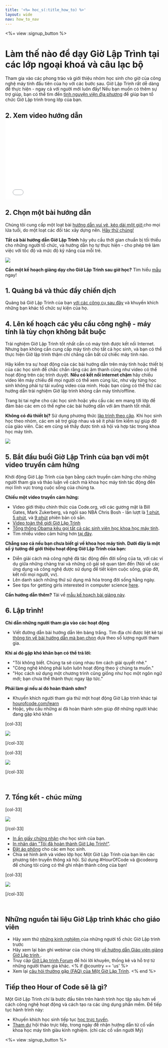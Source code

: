 ```yaml
---
title: '<%= hoc_s(:title_how_to) %>'
layout: wide
nav: how_to_nav
---
```

<%= view :signup_button %>

# Làm thế nào để dạy Giờ Lập Trình tại các lớp ngoại khoá và câu lạc bộ

Tham gia vào các phong trào và giới thiệu nhóm học sinh cho giờ của công nghệ máy tính đầu tiên của họ với các bước sau. Giờ Lập Trình rất dễ dàng để thực hiện - ngay cả với người mới luôn đấy! Nếu bạn muốn có thêm sự trợ giúp, bạn có thể tìm đến [tình nguyện viện địa phương](<%= resolve_url('https://code.org/volunteer/local') %>) để giúp bạn tổ chức Giờ Lập trình trong lớp của bạn.

## 2. Xem video hướng dẫn <iframe width="500" height="255" src="//www.youtube.com/embed/SrnvvWDm73k" frameborder="0" allowfullscreen mark="crwd-mark"></iframe> 

## 2. Chọn một bài hướng dẫn

Chúng tôi cung cấp một loạt bài [ hướng dẫn vui vẻ, kéo dài một giờ ](<%= resolve_url('/learn') %>) cho mọi lứa tuổi, do một loạt các đối tác xây dựng nên. [Hãy thử chúng!](<%= resolve_url('/learn') %>)

**Tất cả bài hướng dẫn Giờ Lập Trình** hãy yêu cầu thời gian chuẩn bị tối thiểu cho những người tổ chức, và hướng dẫn họ tự thực hiện - cho phép trẻ làm việc với tốc độ và mức độ kỹ năng của mỗi trẻ.

[![](/images/fit-700/tutorials.png)](<%= resolve_url('/learn') %>)

**Cần một kế hoạch giảng dạy cho Giờ Lập Trình sau giờ học?** Tìm hiểu [mẫu](/files/AfterschoolEducatorLessonPlanOutline.docx) ngay!

## 1. Quảng bá và thúc đẩy chiến dịch

Quảng bá Giờ Lập Trình của bạn [với các công cụ sau đây](<%= resolve_url('/promote') %>) và khuyến khích những bạn khác tổ chức sự kiện của họ.

## 4. Lên kế hoạch các yêu cầu công nghệ - máy tính là tùy chọn không bắt buộc

Trải nghiệm Giờ Lập Trình tốt nhất cần có máy tính được kết nối Internet. Nhưng bạn không cần cung cấp máy tính cho tất cả học sinh, và bạn có thể thực hiện Giờ lập trình thậm chí chẳng cần bất cứ chiếc máy tính nào.

Hãy kiểm tra sự hoạt động của các bài hướng dẫn trên máy tính hoặc thiết bị của các học sinh để chắc chắn rằng các âm thanh cũng như video có thể hoạt động trên các trình duyệt. **Nếu có kết nối internet chậm** hãy chiếu video lên máy chiếu để mọi người có thể xem cùng lúc, như vậy từng học sinh không phải tự tải xuống video của mình. Hoặc bạn cũng có thể thử các hướng dẫn trải nghiệm Giờ lập trình không cần máy tính/offline.

Trang bị tai nghe cho các học sinh hoặc yêu cầu các em mang tới lớp để đảm bảo các em có thể nghe các bài hướng dẫn với âm thanh tốt nhất.

**Không có đủ thiết bị?** Sử dụng phương thức [ lập trình theo cặp](https://www.youtube.com/watch?v=vgkahOzFH2Q). Khi học sinh học theo nhóm, các em sẽ trợ giúp nhau và sẽ ít phải tìm kiếm sự giúp đỡ của giáo viên. Các em cũng sẽ thấy được tính xã hội và hợp tác trong khoa học máy tính.

<img src="/images/fit-350/group_ipad.jpg" />

## 5. Bắt đầu buổi Giờ Lập Trình của bạn với một video truyền cảm hứng

Khởi động Giờ Lập Trình của bạn bằng cách truyền cảm hứng cho những người tham gia và thảo luận về cách mà khoa học máy tính tác động đến mọi lĩnh vực trong cuộc sống của chúng ta.

**Chiếu một video truyền cảm hứng:**

- Video giới thiệu chính thức của Code.org, với các gương mặt là Bill Gates, Mark Zukerberg, và ngôi sao NBA Chris Bosh - lần lượt là [1 phút](https://www.youtube.com/watch?v=qYZF6oIZtfc), [5 phút](https://www.youtube.com/watch?v=nKIu9yen5nc), và [9 phút](https://www.youtube.com/watch?v=dU1xS07N-FA) phiên bản có sẵn.
- [Video toàn thế giới Giờ Lập Trình](https://www.youtube.com/watch?v=KsOIlDT145A)
- [ Tổng thống Obama kêu gọi tất cả các sinh viên học khoa học máy tính](https://www.youtube.com/watch?v=6XvmhE1J9PY).
- Tìm nhiều video cảm hứng hơn [tại đây](https://www.youtube.com/playlist?list=PLzdnOPI1iJNfpD8i4Sx7U0y2MccnrNZuP).

**Chẳng sao cả nếu bạn chưa biết gì về khoa học máy tính. Dưới đây là một số ý tưởng để giới thiệu hoạt động Giờ Lập Trình của bạn:**

- Diễn giải cách mà công nghệ đã tác động đến đời sống của ta, với các ví dụ giữa những chàng trai và những cô gái sẽ quan tâm đến (Nói về các ứng dụng và công nghệ được sử dụng để tiết kiệm cuộc sống, giúp đỡ, kết nối mọi người, vv).
- Lên danh sách những thứ sử dụng mã hóa trong đời sống hằng ngày.
- See tips for getting girls interested in computer science [here](<%= resolve_url('https://code.org/girls') %>).

**Cần hướng dẫn thêm?** Tải về [mẫu kế hoạch bài giảng này](/files/AfterschoolEducatorLessonPlanOutline.docx).

## 6. Lập trình!

**Chỉ dẫn những người tham gia vào các hoạt động**

- Viết đường dẫn bài hướng dẫn lên bảng trắng. Tìm địa chỉ được liệt kê tại [thông tin về bài hướng dẫn mà bạn chọn](<%= resolve_url('/learn') %>) dựa theo số lượng người tham gia.

**Khi ai đó gặp khó khăn bạn có thể trả lời:**

- "Tôi không biết. Chúng ta sẽ cùng nhau tìm cách giải quyết nhé."
- "Công nghệ không phải luôn luôn hoạt động theo ý chúng ta muốn."
- "Học cách sử dụng một chương trình cũng giống như học một ngôn ngữ mới; bạn chưa thể thành thực ngay lập tức."

**Phải làm gì nếu ai đó hoàn thành sớm?**

- Khuyến khích người tham gia thử một hoạt động Giờ Lập trình khác tại [hourofcode.com/learn](<%= resolve_url('/learn') %>)
- Hoặc, yêu cầu những ai đã hoàn thành sớm giúp đỡ những người khác đang gặp khó khăn 

[col-33]

![](/images/fit-250/highschoolgirls.jpeg)

[/col-33]

[col-33]

![](/images/fit-300/group_ar.jpg)

[/col-33]

<p style="clear:both">&nbsp;</p>

## 7. Tổng kết - chúc mừng

[col-33]

![](/images/fit-300/boy-certificate.jpg)

[/col-33]

- [In ấn giấy chứng nhận](<%= resolve_url('https://code.org/certificates') %>) cho học sinh của bạn.
- [In nhãn dán "Tôi đã hoàn thành Giờ Lập Trình!"](<%= resolve_url('/promote/resources#stickers') %>).
- [Đặt áo phông](http://blog.code.org/post/132608499493/hour-of-code-shirts-and-more) cho các em học sinh.
- Chia sẻ hình ảnh và video lớp học Một Giờ Lập Trình của bạn lên các phương tiện truyền thông xã hội. Sử dụng #HourOfCode và @codeorg để chúng tôi cũng có thể ghi nhận thành công của bạn!

[col-33]

![](/images/fit-260/highlight-certificates.jpg)

[/col-33]

<p style="clear:both">&nbsp;</p>

## Những nguồn tài liệu Giờ Lập trình khác cho giáo viên

- Hãy xem thử [những kinh nghiệm ](http://www.slideshare.net/TeachCode/hour-of-code-best-practices-for-successful-educators-51273466) của những người tổ chức Giờ Lập trình trước 
- Hãy xem lại bản ghi webinar của chúng tôi [ về hướng dẫn Giáo viên giảng Giờ Lập trình ](https://youtu.be/EJeMeSW2-Mw).
- Truy cập [Giờ Lập trình Forum](http://forum.code.org/c/plc/hour-of-code) để hỏi lời khuyên, thống kê và hỗ trợ từ những người tham gia khác. <% if @country == 'us' %>
- Xem lại [ câu hỏi thường gặp (FAQ) của Một Giờ Lập Trình](https://support.code.org/hc/en-us/categories/200147083-Hour-of-Code). <% end %>

## Tiếp theo Hour of Code sẽ là gì?

Một Giờ Lập Trình chỉ là bước đầu tiên trên hành trình học tập sâu hơn về cách công nghệ hoạt động và cách tạo ra các ứng dụng phần mềm. Để tiếp tục hành trình này:

- Khuyến khích học sinh tiếp tục [học trực tuyến](<%= resolve_url('https://code.org/learn/beyond') %>).
- [Tham dự](<%= resolve_url('https://code.org/professional-development-workshops') %>) hội thảo trực tiếp, trong ngày để nhận hướng dẫn từ cố vấn khoa học máy tính giàu kinh nghiệm. (chỉ các cố vấn người Mỹ)

<%= view :signup_button %>